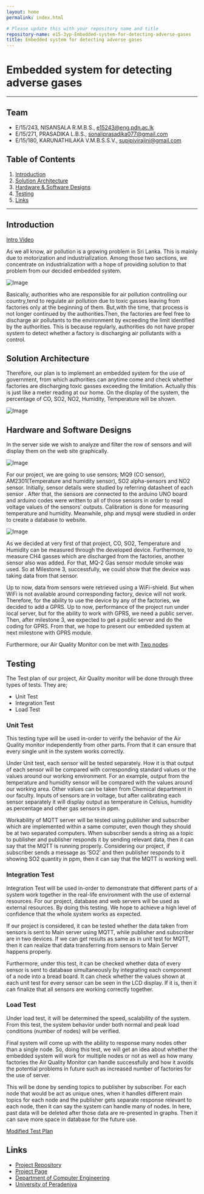 ```yaml
---
layout: home
permalink: index.html

# Please update this with your repository name and title
repository-name: e15-3yp-Embedded-system-for-detecting-adverse-gases
title: Embedded system for detecting adverse gases
---
```


[comment]: # "This is the standard layout for the project, but you can clean this and use your own template"

# Embedded system for detecting adverse gases

---

## Team
-  E/15/243, NISANSALA R.M.B.S., [e15243@eng.pdn.ac.lk](mailto:e15243@eng.pdn.ac.lk)
-  E/15/271, PRASADIKA L.B.S., [sonaliprasadika077@gmail.com](mailto:sonaliprasadika077@gmail.com)
-  E/15/180, KARUNATHILAKA V.M.B.S.S.V., [supipivirajini@gmail.com](mailto:supipivirajini@gmail.com)

## Table of Contents
1. [Introduction](#introduction)
2. [Solution Architecture](#solution-architecture )
3. [Hardware & Software Designs](#hardware-and-software-designs)
4. [Testing](#testing)
5. [Links](#links)

---

## Introduction  

[Intro Video](data/videos/Air_Quality_Monitor.mp4)  


As we all know, air pollution is a growing problem in Sri Lanka. This is mainly due to motorization and industrialization. Among those two sections, we concentrate on industrialization with a hope of providing solution to that problem from our decided embedded system.  

![Image](data/images/1.PNG)  

Basically, authorities who are responsible for air pollution controlling our country,tend to regulate air pollution due to toxic gasses leaving from factories only at the beginning of them. But,with the time, that process is not longer continued by the authorities.Then, the factories are feel free to discharge air pollutants to the environment by exceeding the limit identified by the authorities. This is because regularly, authorities do not have proper system to detect whether a factory is discharging air pollutants with a control.  




## Solution Architecture

Therefore, our plan is to implement an embedded system for the use of government, from which authorities can anytime come and check whether factories are discharging toxic gasses exceeding the limitation. Actually this is just like a meter reading at our home. On the display of the system, the percentage of CO, SO2, NO2, Humidity, Temperature will be shown.  

![Image](data/images/2.PNG)  



## Hardware and Software Designs

In the server side we wish to analyze and filter the row of sensors and will display them on the web site graphically.  

![Image](data/images/3.PNG)  

For our project, we are going to use sensors; MQ9 (CO sensor), AM2301(Temperature and humidity sensor), SO2 alpha-sensors and NO2 sensor. Initially, sensor details were studied by referring datasheet of each sensor . After that, the sensors are connected to the arduino UNO board and arduino codes were written to all of those sensors in order to read voltage values of the sensors' outputs. Calibration is done for measuring temperature and humidity. Meanwhile, php and mysql were studied in order to create a database to website.  

![Image](data/images/4.jpeg)  

As we decided at very first of that project, CO, SO2, Temperature and Humidity can be measured through the developed device. Furthermore, to measure CH4 gasses which are discharged from the factories, another sensor also was added. For that, MQ-2 Gas sensor module smoke was used. So at Milestone 3, successfully,  we could show that the device was taking data from that sensor.  

Up to now, data from sensors were retrieved using a WiFi-shield. But when WiFi is not available around corresponding factory, device will not work. Therefore, for the ability to use the device by any of the factories, we decided to add a GPRS. Up to now, performance of the project run under local server, but for the ability to work with GPRS, we need a public server. Then, after milestone 3, we expected to get a public server and do the coding for GPRS. From that, we hope to present our embedded system at next milestone with GPRS module. 

Furthermore, our Air Quality Monitor con be met with [Two nodes](data/pdfs/Budget_for_Two_Nodes.pdf)  



## Testing

The Test plan of our project, Air Quality monitor will be done through three types of tests. They are;

- Unit Test
- Integration Test
- Load Test  


### Unit Test

This testing type will be used in-order to verify the behavior of the Air Quality monitor independently from other parts. From that it can ensure that every single unit in the system works correctly.

Under Unit test, each sensor will be tested separately. How it is that output of each sensor will be compared with corresponding standard values or the values around our working environment. For an example, output from the temperature and humidity sensor will be compared with the values around our working area. Other values can be taken from Chemical department in our faculty. Inputs of sensors are in voltage, but after calibrating each sensor separately it will display output as temperature in Celsius, humidity as percentage and other gas sensors in ppm.

Workability of MQTT server will be tested using publisher and subscriber which are implemented within a same computer, even though they should be at two separated computers. When subscriber sends a string as a topic to publisher and publisher responds it by sending relevant data, then it can say that the MQTT is running properly. Considering our project, if subscriber sends a message as ‘SO2’ and then publisher responds to it showing SO2 quantity in ppm, then it can say that the MQTT is working well.

 

### Integration Test

Integration Test will be used in-order to demonstrate that different parts of a system work together in the real-life environment with the use of external resources. For our project, database and web servers will be used as external resources. By doing this testing. We hope to achieve a high level of confidence that the whole system works as expected.

If our project is considered, it can be tested whether the data taken from sensors is sent to Main server using MQTT, while publisher and subscriber are in two devices. If we can get results as same as in unit test for MQTT, then it can realize that data transferring from sensors to Main Server happens properly.

Furthermore, under this test, it can be checked whether data of every sensor is sent to database simultaneously by integrating each component of a node into a bread board. It can check whether the values shown at each unit test for every sensor can be seen in the LCD display. If it is, then it can finalize that all sensors are working correctly together. 

 

### Load Test

Under load test, it will be determined the speed, scalability of the system. From this test, the system behavior under both normal and peak load conditions (number of nodes) will be verified.

Final system will come up with the ability to response many nodes other than a single node. So, doing this test, we will get an idea about whether the embedded system will work for multiple nodes or not as well as how many factories the Air Quality Monitor can handle successfully and how it avoids the potential problems in future such as increased number of factories for the use of server.

This will be done by sending topics to publisher by subscriber. For each node that would be act as unique ones, when it handles different main topics for each node and the publisher gets separate response relevant to each node, then it can say the system can handle many of nodes. In here, past data will be deleted after those data are re-presented in graphs. Then it can save more space in database for the future use.  

[Modified Test Plan](data/pdfs/Group_09_Air_Quality_Monitor_test_plan.pdf)  





## Links

- <a href = "https://github.com/cepdnaclk/e15-3yp-Embedded-system-for-detecting-adverse-gases" target = "_blank"> Project Repository </a>
- <a href = "https://cepdnaclk.github.io/e15-3yp-Embedded-system-for-detecting-adverse-gases/" target = "_blank">Project Page</a>
- <a href = "http://www.ce.pdn.ac.lk/" target = "_blank">Department of Computer Engineering</a>
- <a href = "https://eng.pdn.ac.lk/" target = "_blank">University of Peradeniya</a>


[//]: # (Please refer this to learn more about Markdown syntax)
[//]: # (https://github.com/adam-p/markdown-here/wiki/Markdown-Cheatsheet)
